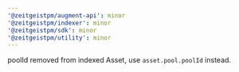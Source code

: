 ```yaml
---
'@zeitgeistpm/augment-api': minor
'@zeitgeistpm/indexer': minor
'@zeitgeistpm/sdk': minor
'@zeitgeistpm/utility': minor
---
```


poolId removed from indexed Asset, use `asset.pool.poolId` instead.
